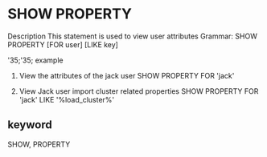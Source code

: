 # SHOW PROPERTY
Description
This statement is used to view user attributes
Grammar:
SHOW PROPERTY [FOR user] [LIKE key]

'35;'35; example
1. View the attributes of the jack user
SHOW PROPERTY FOR 'jack'

2. View Jack user import cluster related properties
SHOW PROPERTY FOR 'jack' LIKE '%load_cluster%'

## keyword
SHOW, PROPERTY

